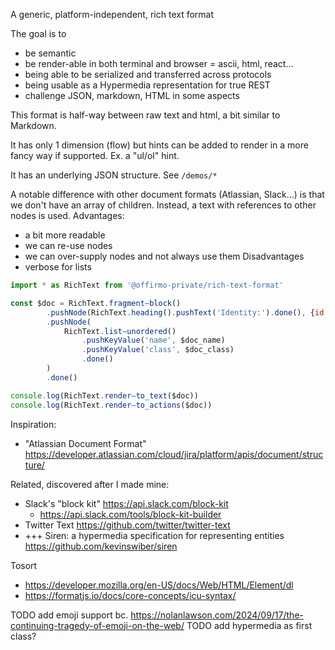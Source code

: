 
A generic, platform-independent, rich text format

The goal is to
- be semantic
- be render-able in both terminal and browser = ascii, html, react...
- being able to be serialized and transferred across protocols
- being usable as a Hypermedia representation for true REST
- challenge JSON, markdown, HTML in some aspects

This format is half-way between raw text and html, a bit similar to Markdown.

It has only 1 dimension (flow) but hints can be added to render in a more fancy way if supported. Ex. a "ul/ol" hint.

It has an underlying JSON structure. See `/demos/*`

A notable difference with other document formats (Atlassian, Slack...) is that we don't have an array of children.
Instead, a text with references to other nodes is used. Advantages:
- a bit more readable
- we can re-use nodes
- we can over-supply nodes and not always use them
Disadvantages
- verbose for lists


```js
import * as RichText from '@offirmo-private/rich-text-format'

const $doc = RichText.fragmentⵧblock()
		.pushNode(RichText.heading().pushText('Identity:').done(), {id: 'header'})
		.pushNode(
			RichText.listⵧunordered()
				.pushKeyValue('name', $doc_name)
				.pushKeyValue('class', $doc_class)
				.done()
		)
		.done()

console.log(RichText.renderⵧto_text($doc))
console.log(RichText.renderⵧto_actions($doc))
```

Inspiration:
* "Atlassian Document Format" https://developer.atlassian.com/cloud/jira/platform/apis/document/structure/

Related, discovered after I made mine:
* Slack's "block kit" https://api.slack.com/block-kit
  * https://api.slack.com/tools/block-kit-builder
* Twitter Text https://github.com/twitter/twitter-text
* +++ Siren: a hypermedia specification for representing entities https://github.com/kevinswiber/siren

Tosort
* https://developer.mozilla.org/en-US/docs/Web/HTML/Element/dl
* https://formatjs.io/docs/core-concepts/icu-syntax/


TODO add emoji support bc. https://nolanlawson.com/2024/09/17/the-continuing-tragedy-of-emoji-on-the-web/
TODO add hypermedia as first class? 
